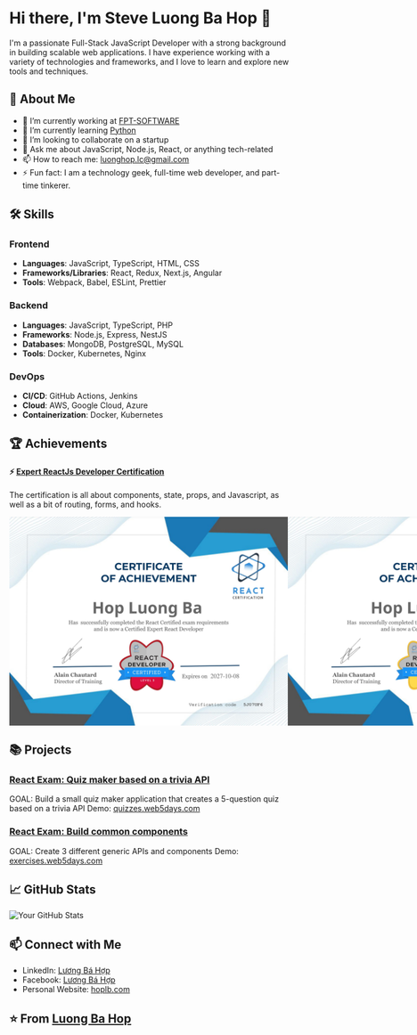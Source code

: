# Hi there, I'm Steve Luong Ba Hop 👋

I'm a passionate Full-Stack JavaScript Developer with a strong background in building scalable web applications. I have experience working with a variety of technologies and frameworks, and I love to learn and explore new tools and techniques.

## 🚀 About Me

- 🔭 I’m currently working at [FPT-SOFTWARE](https://fptsoftware.com/)
- 🌱 I’m currently learning [Python](https://www.python.org/)
- 👯 I’m looking to collaborate on a startup
- 💬 Ask me about JavaScript, Node.js, React, or anything tech-related
- 📫 How to reach me: luonghop.lc@gmail.com
- ⚡ Fun fact: I am a technology geek, full-time web developer, and part-time tinkerer.

## 🛠️ Skills

### Frontend

- **Languages**: JavaScript, TypeScript, HTML, CSS
- **Frameworks/Libraries**: React, Redux, Next.js, Angular
- **Tools**: Webpack, Babel, ESLint, Prettier

### Backend

- **Languages**: JavaScript, TypeScript, PHP
- **Frameworks**: Node.js, Express, NestJS
- **Databases**: MongoDB, PostgreSQL, MySQL
- **Tools**: Docker, Kubernetes, Nginx

### DevOps

- **CI/CD**: GitHub Actions, Jenkins
- **Cloud**: AWS, Google Cloud, Azure
- **Containerization**: Docker, Kubernetes

## 🏆 Achievements

#### ⚡ [Expert ReactJs Developer Certification](react-certification.com)

The certification is all about components, state, props, and Javascript, as well as a bit of routing, forms, and hooks.

<div style="display: flex; justify-content: space-between;">
  <img src="images/ReactJs-Level-3.jpg" alt="Expert ReactJs Developer Certification" width="500"/>
  <img src="images/ReactJs-Level-2.jpg" alt="Senior ReactJs Developer Certification" width="500"/>
</div>

## 📚 Projects

### [React Exam: Quiz maker based on a trivia API](https://github.com/luongbahop/quizzes/)

GOAL: Build a small quiz maker application that creates a 5-question quiz based on a trivia API
Demo: [quizzes.web5days.com](https://quizzes.web5days.com/)

### [React Exam: Build common components](https://github.com/luongbahop/advanced-reactjs-exercises)

GOAL: Create 3 different generic APIs and components
Demo: [exercises.web5days.com](https://exercises.web5days.com/)

## 📈 GitHub Stats

![Your GitHub Stats](https://github-readme-stats.vercel.app/api?username=luongbahop&show_icons=true&theme=radical)

## 📫 Connect with Me

- LinkedIn: [Lương Bá Hợp](https://www.linkedin.com/in/steve-luong-ba-hop-88890ba0/)
- Facebook: [Lương Bá Hợp](https://www.facebook.com/steve.luong.5)
- Personal Website: [hoplb.com](https://hoplb.com)

## ⭐️ From [Luong Ba Hop](https://github.com/luongbahop)
